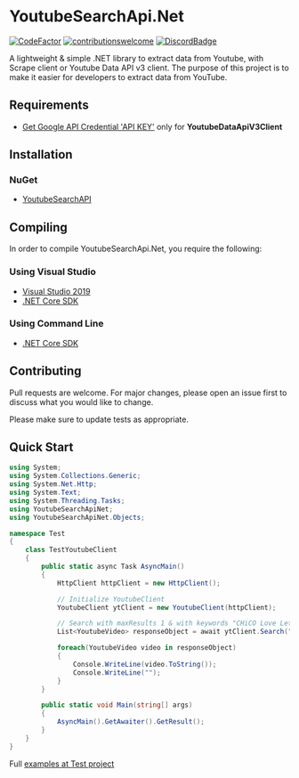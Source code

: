 # YoutubeSearchApi.Net
[![CodeFactor](https://www.codefactor.io/repository/github/madeyoga/youtubesearchapi.net/badge)](https://www.codefactor.io/repository/github/madeyoga/youtubesearchapi.net)
[![contributionswelcome](https://img.shields.io/badge/contributions-welcome-brightgreen.svg?style=flat)](https://github.com/madeyoga/YoutubeSearchApi/issues)
[![DiscordBadge](https://discordapp.com/api/guilds/458296099049046018/embed.png)](https://discord.gg/Y8sB4ay)

A lightweight &amp; simple .NET library to extract data from Youtube, with Scrape client or Youtube Data API v3 client.
The purpose of this project is to make it easier for developers to extract data from YouTube.

## Requirements
- [Get Google API Credential 'API KEY'](https://developers.google.com/youtube/registering_an_application) only for **YoutubeDataApiV3Client**

## Installation

### NuGet
- [YoutubeSearchAPI](https://www.nuget.org/packages/YoutubeSearchAPI/)

## Compiling
In order to compile YoutubeSearchApi.Net, you require the following:

### Using Visual Studio
- [Visual Studio 2019](https://dotnet.microsoft.com/download#windowsvs2019)
- [.NET Core SDK](https://dotnet.microsoft.com/download)

### Using Command Line
- [.NET Core SDK](https://dotnet.microsoft.com/download)

## Contributing
Pull requests are welcome. For major changes, please open an issue first to discuss what you would like to change.

Please make sure to update tests as appropriate.

## Quick Start
```C#
using System;
using System.Collections.Generic;
using System.Net.Http;
using System.Text;
using System.Threading.Tasks;
using YoutubeSearchApiNet;
using YoutubeSearchApiNet.Objects;

namespace Test
{
    class TestYoutubeClient
    {
        public static async Task AsyncMain()
        {
            HttpClient httpClient = new HttpClient();

            // Initialize YoutubeClient
            YoutubeClient ytClient = new YoutubeClient(httpClient);

            // Search with maxResults 1 & with keywords "CHiCO Love Letter"
            List<YoutubeVideo> responseObject = await ytClient.Search("CHiCO Love Letter", maxResults: 1);

            foreach(YoutubeVideo video in responseObject)
            {
                Console.WriteLine(video.ToString());
                Console.WriteLine("");
            }
        }

        public static void Main(string[] args)
        {
            AsyncMain().GetAwaiter().GetResult();
        }
    }
}
```

Full [examples at Test project](https://github.com/madeyoga/YoutubeSearchApi.Net/tree/master/TestSearch)
